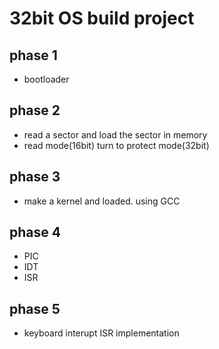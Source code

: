 # 32bit OS build project

## phase 1
- bootloader

## phase 2
- read a sector and load the sector in memory
- read mode(16bit) turn to protect mode(32bit)

## phase 3
- make a kernel and loaded. using GCC

## phase 4
- PIC
- IDT
- ISR

## phase 5
- keyboard interupt ISR implementation

